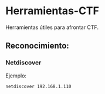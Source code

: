 # Herramientas-CTF
Herramientas útiles para afrontar CTF.

## Reconocimiento:
### Netdiscover
Ejemplo:
```
netdiscover 192.168.1.110
```
